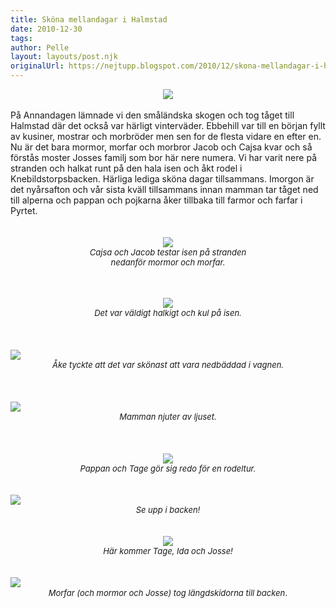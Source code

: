 ```yaml
---
title: Sköna mellandagar i Halmstad
date: 2010-12-30
tags: 	
author: Pelle
layout: layouts/post.njk
originalUrl: https://nejtupp.blogspot.com/2010/12/skona-mellandagar-i-halmstad.html
---
```


<div style="text-align: center;"><img src="../../../../img/V%25C3%25A4stra%2BstrandenIMG_0614.jpg"></div><br><div>På Annandagen lämnade vi den småländska skogen och tog tåget till Halmstad där det också var härligt vinterväder. Ebbehill var till en början fyllt av kusiner, mostrar och morbröder men sen for de flesta vidare en efter en. Nu är det bara mormor, morfar och morbror Jacob och Cajsa kvar och så förstås moster Josses familj som bor här nere numera. Vi har varit nere på stranden och halkat runt på den hala isen och åkt rodel i Knebildstorpsbacken. Härliga lediga sköna dagar tillsammans. Imorgon är det nyårsafton och vår sista kväll tillsammans innan mamman tar tåget ned till alperna och pappan och pojkarna åker tillbaka till farmor och farfar i Pyrtet. </div><div><br></div><div><br></div><div style="text-align: center;"><span class="Apple-style-span" style="color: rgb(0, 0, 238);"><img src="../../../../img/V%25C3%25A4stra%2BstrandenIMG_0587.jpg"></span></div><div style="text-align: center;"><i><span class="Apple-style-span" style="font-size:small;">Cajsa och Jacob testar isen på stranden</span></i></div><div style="text-align: center;"><i><span class="Apple-style-span" style="font-size:small;"> nedanför mormor och morfar.</span></i></div><div style="text-align: center;"><i><span class="Apple-style-span" style="font-size:small;"><br></span></i></div><div style="text-align: center;"><i><span class="Apple-style-span" style="font-size:small;"><br></span></i></div><div><br></div><div style="text-align: center;"><img src="../../../../img/V%25C3%25A4stra%2BstrandenIMG_0604.jpg"></div><div style="text-align: center;"><i><span class="Apple-style-span" style="font-size:small;">Det var väldigt halkigt och kul på isen.</span></i></div><div><span class="Apple-style-span" style="color: rgb(0, 0, 238);"><br></span></div><div><span class="Apple-style-span" style="color: rgb(0, 0, 238);"><br></span></div><div><span class="Apple-style-span" style="color: rgb(0, 0, 238);"><br></span></div><div><img src="../../../../img/V%25C3%25A4stra%2BstrandenIMG_0611.jpg"><div style="text-align: center;"><i><span class="Apple-style-span" style="font-size:small;">Åke tyckte att det var skönast att vara nedbäddad i vagnen.</span></i></div></div><div style="text-align: center;"><br></div><div><br></div><div><br><img src="../../../../img/V%25C3%25A4stra%2BstrandenIMG_0610.jpg"><div style="text-align: center;"><i><span class="Apple-style-span" style="font-size:small;">Mamman njuter av ljuset.</span></i></div></div><div style="text-align: center;"><br></div><div style="text-align: center;"><br></div><div><br></div><div style="text-align: center;"><span class="Apple-style-span" style="color: rgb(0, 0, 238);"><span class="Apple-style-span" style="color: rgb(0, 0, 238);"><img src="../../../../img/Pulka%25C3%25A5kningIMG_0633.jpg"></span></span></div><div style="text-align: center;"><span class="Apple-style-span" style="font-size:small;"><i>Pappan och Tage gör sig redo för en rodeltur.</i></span></div><div><span class="Apple-style-span" style="color: rgb(0, 0, 238);"><br></span></div><div><span class="Apple-style-span" style="color: rgb(0, 0, 238);"><br></span></div><div><img src="../../../../img/Pulka%25C3%25A5kningIMG_0642.jpg"></div><div style="text-align: center;"><i><span class="Apple-style-span" style="font-size:small;">Se upp i backen!</span></i></div><div><br></div><div><br></div><div style="text-align: center;"><span class="Apple-style-span" style="color: rgb(0, 0, 238);"><img src="../../../../img/Pulka%25C3%25A5kningIMG_0636.jpg"></span></div><div style="text-align: center;"><i><span class="Apple-style-span" style="font-size:small;">Här kommer Tage, Ida och Josse!</span></i></div><div style="text-align: center;"><span class="Apple-style-span" style="color: rgb(0, 0, 238);"><br></span></div><div><br><img src="../../../../img/Pulka%25C3%25A5kningIMG_0639.jpg"><div style="text-align: center;"><i><span class="Apple-style-span" style="font-size:small;">Morfar (och mormor och Josse) tog längdskidorna till backen</span></i>.</div></div>
